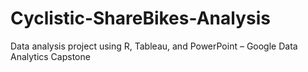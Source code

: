 # Cyclistic-ShareBikes-Analysis
Data analysis project using R, Tableau, and PowerPoint – Google Data Analytics Capstone
